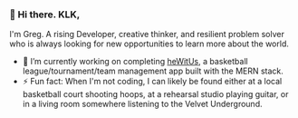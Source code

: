 ### 👋 Hi there. KLK,

I'm Greg. A rising Developer, creative thinker, and resilient problem solver who is always looking for new opportunities to learn more about the world.

- 🔭 I’m currently working on completing [heWitUs](https://hewitus.com/), a basketball league/tournament/team management app built with the MERN stack.
- ⚡ Fun fact: When I'm not coding, I can likely be found either at a local basketball court shooting hoops, at a rehearsal studio playing guitar, or in a living room somewhere listening to the Velvet Underground.

<!--
**gregoryreyes/gregoryreyes** is a ✨ _special_ ✨ repository because its `README.md` (this file) appears on your GitHub profile.

Here are some ideas to get you started:

- 🔭 I’m currently working on ...
- 🌱 I’m currently learning ...
- 👯 I’m looking to collaborate on ...
- 🤔 I’m looking for help with ...
- 💬 Ask me about ...
- 📫 How to reach me: ...
- 😄 Pronouns: ...
- ⚡ Fun fact: ...
-->
